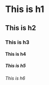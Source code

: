 <h1> This is h1

<h2> This is h2 </h2>

<h3> This is h3 </h3>

<h4> This is h4 </h4>

<h5> This is h5 </h5>

<h6> This is h6 
